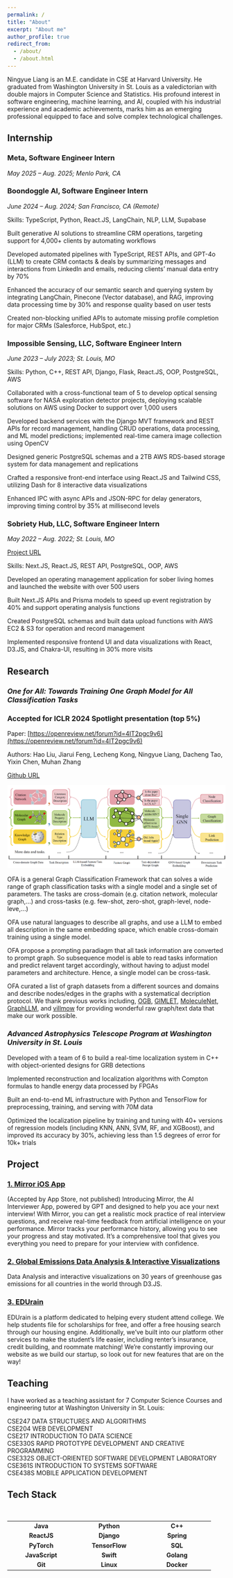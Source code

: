 ```yaml
---
permalink: /
title: "About"
excerpt: "About me"
author_profile: true
redirect_from: 
  - /about/
  - /about.html
---
```


Ningyue Liang is an M.E. candidate in CSE at Harvard University. He graduated from Washington University in St. Louis as a valedictorian with double majors in Computer Science and Statistics. His profound interest in software engineering, machine learning, and AI, coupled with his industrial experience and academic achievements, marks him as an emerging professional equipped to face and solve complex technological challenges.

## Internship 

### Meta, Software Engineer Intern

*May 2025 – Aug. 2025; Menlo Park, CA*

###  Boondoggle AI, Software Engineer Intern                                                                                 

*June 2024 – Aug. 2024; San Francisco, CA (Remote)*

Skills: TypeScript, Python, React.JS, LangChain, NLP, LLM, Supabase  

Built generative AI solutions to streamline CRM operations, targeting support for 4,000+ clients by automating workflows

Developed automated pipelines with TypeScript, REST APIs, and GPT-4o (LLM) to create CRM contacts & deals by summarizing messages and interactions from LinkedIn and emails, reducing clients’ manual data entry by 70%

Enhanced the accuracy of our semantic search and querying system by integrating LangChain, Pinecone (Vector database), and RAG, improving data processing time by 30% and response quality based on user tests

Created non-blocking unified APIs to automate missing profile completion for major CRMs (Salesforce, HubSpot, etc.)


###  Impossible Sensing, LLC, Software Engineer Intern                                                                                 

*June 2023 – July 2023; St. Louis, MO*

Skills: Python, C++, REST API, Django, Flask, React.JS, OOP, PostgreSQL, AWS 			              

Collaborated with a cross-functional team of 5 to develop optical sensing software for NASA exploration detector projects, deploying scalable solutions on AWS using Docker to support over 1,000 users

Developed backend services with the Django MVT framework and REST APIs for record management, handling CRUD operations, data processing, and ML model predictions; implemented real-time camera image collection using OpenCV

Designed generic PostgreSQL schemas and a 2TB AWS RDS-based storage system for data management and replications

Crafted a responsive front-end interface using React.JS and Tailwind CSS, utilizing Dash for 8 interactive data visualizations

Enhanced IPC with async APIs and JSON-RPC for delay generators, improving timing control by 35% at millisecond levels


###  Sobriety Hub, LLC, Software Engineer Intern   

*May 2022 – Aug. 2022; St. Louis, MO*

[Project URL](https://github.com/NingyueLiang/SobrietyHub)

Skills: Next.JS, React.JS, REST API, PostgreSQL, OOP, AWS                                                                                             

Developed an operating management application for sober living homes and launched the website with over 500 users

Built Next.JS APIs and Prisma models to speed up event registration by 40% and support operating analysis functions

Created PostgreSQL schemas and built data upload functions with AWS EC2 & S3 for operation and record management

Implemented responsive frontend UI and data visualizations with React, D3.JS, and Chakra-UI, resulting in 30% more visits

<!-- ### Roke Data Co., Ltd., Software Engineer Intern                                                                                          

*May 2021 – July 2021; Jinan, China*
  
Skills: React.JS, Python, REST APIs, Odoo, PostgreSQL, D3.JS 

Developed an enterprise resource planning app to manage global construction projects for China Construction 8th Division

Implemented a database in PostgreSQL to store project planning information, including locations, resources, and status

Built non-blocking REST Python APIs to support resource planning functions and data analysis of construction projects 

Created an interactive data visualization in D3.JS to show 30+ projects’ progress, geospatial locations, and operations -->

## Research

### *One for All: Towards Training One Graph Model for All Classification Tasks* 
### Accepted for ICLR 2024 Spotlight presentation (top 5%)

Paper: [https://openreview.net/forum?id=4IT2pgc9v6](https://openreview.net/forum?id=4IT2pgc9v6)

Authors: Hao Liu, Jiarui Feng, Lecheng Kong, Ningyue Liang, Dacheng Tao, Yixin Chen, Muhan Zhang

[Github URL](https://github.com/NingyueLiang/OneForAll)

![OFA Pipeline ](../images/ofapipeline.png)

OFA is a general Graph Classification Framework that can solves a wide range of graph classification tasks with a single model and a single set of parameters. The tasks are cross-domain (e.g. citation network, molecular graph,...) and cross-tasks (e.g. few-shot, zero-shot, graph-level, node-leve,...)

OFA use natural languages to describe all graphs, and use a LLM to embed all description in the same embedding space, which enable cross-domain training using a single model.

OFA propose a prompting paradiagm that all task information are converted to prompt graph. So subsequence model is able to read tasks information and predict relavent target accordingly, without having to adjust model parameters and architecture. Hence, a single model can be cross-task.

OFA curated a list of graph datasets from a different sources and domains and describe nodes/edges in the graphs with a systematical decription protocol. We thank previous works including, [OGB](https://ogb.stanford.edu/), [GIMLET](https://github.com/zhao-ht/GIMLET/tree/master), [MoleculeNet](https://arxiv.org/abs/1703.00564), [GraphLLM](https://arxiv.org/pdf/2307.03393.pdf), and [villmow](https://github.com/villmow/datasets_knowledge_embedding/tree/master) for providing wonderful raw graph/text data that make our work possible.

###  *Advanced Astrophysics Telescope Program at Washington University in St. Louis*

Developed with a team of 6 to build a real-time localization system in C++ with object-oriented designs for GRB detections

Implemented reconstruction and localization algorithms with Compton formulas to handle energy data processed by FPGAs

Built an end-to-end ML infrastructure with Python and TensorFlow for preprocessing, training, and serving with 70M data

Optimized the localization pipeline by training and tuning with 40+ versions of regression models (including KNN, ANN, SVM, RF, and XGBoost), and improved its accuracy by 30%, achieving less than 1.5 degrees of error for 10k+ trials


## Project

### [1. Mirror iOS App](https://github.com/NingyueLiang/Mirror-iOS-App)

(Accepted by App Store, not published)
Introducing Mirror, the AI Interviewer App, powered by GPT and designed to help you ace your next interview! With Mirror, you can get a realistic mock practice of real interview questions, and receive real-time feedback from artificial intelligence on your performance. Mirror tracks your performance history, allowing you to see your progress and stay motivated. It’s a comprehensive tool that gives you everything you need to prepare for your interview with confidence.

### [2. Global Emissions Data Analysis & Interactive Visualizations](https://ningyueliang.github.io/Emssions/) 

Data Analysis and interactive visualizations on 30 years of greenhouse gas emissions for all countries in the world through D3.JS.


###  [3. EDUrain](https://github.com/NingyueLiang/EDUrain)
EDUrain is a platform dedicated to helping every student attend college. We help students file for scholarships for free, and offer a free housing search through our housing engine. Additionally, we’ve built into our platform other services to make the student’s life easier, including renter’s insurance, credit building, and roommate matching! We’re constantly improving our website as we build our startup, so look out for new features that are on the way!

## Teaching
I have worked as a teaching assistant for 7 Computer Science Courses and engineering tutor at Washington University in St. Louis:

CSE247 DATA STRUCTURES AND ALGORITHMS \
CSE204 WEB DEVELOPMENT \
CSE217 INTRODUCTION  TO DATA SCIENCE \
CSE330S RAPID PROTOTYPE DEVELOPMENT AND CREATIVE PROGRAMMING \
CSE332S OBJECT-ORIENTED SOFTWARE DEVELOPMENT LABORATORY \
CSE361S INTRODUCTION TO SYSTEMS SOFTWARE \
CSE438S MOBILE APPLICATION DEVELOPMENT 

## Tech Stack

<br>
<table>
<tbody>

<tr>
  <td align="center" width="20%">
  <span><b><center>Java</center></b></span> 

  </td>
  
  <td align="center" width="20%">
  <span><b><center>Python</center></b></span> 
  </td>
  
  <td align="center" width="20%">
  <span><b><center>C++</center></b></span> 

  </td>

</tr>

<tr>
  <td align="center" width="20%">
  <span><b><center>ReactJS</center></b></span> 

  </td>

  <td align="center" width="20%">
  <span><b><center>Django</center></b></span> 

  </td>

  <td align="center" width="20%">
  <span><b><center>Spring</center></b></span> 
  
  </td>
  
</tr>  

<tr>
  <td align="center" width="20%">
  <span><b><center>PyTorch</center></b></span> 

  </td>
  
  <td align="center" width="20%">
  <span><b><center>TensorFlow</center></b></span> 

  </td>
  

  <td align="center" width="20%">
  <span><b><center>SQL</center></b></span> 
 
  </td>
  

</tr>

<tr>
  <td align="center" width="20%">
  <span><b><center>JavaScript</center></b></span> 
  
  </td>
  
  <td align="center" width="20%">
  <span><b><center>Swift</center></b></span> 
  
  </td>
  

  <td align="center" width="20%">
  <span><b><center>Golang</center></b></span> 
  
  </td>
  

</tr>

<tr>
  <td align="center" width="20%">
  <span><b><center>Git</center></b></span> 
  
  </td>
  
  <td align="center" width="20%">
  <span><b><center>Linux</center></b></span> 

  </td>

  <td align="center" width="20%">
  <span><b><center>Docker</center></b></span> 

  </td>

</tr>

</tbody>
</table>

